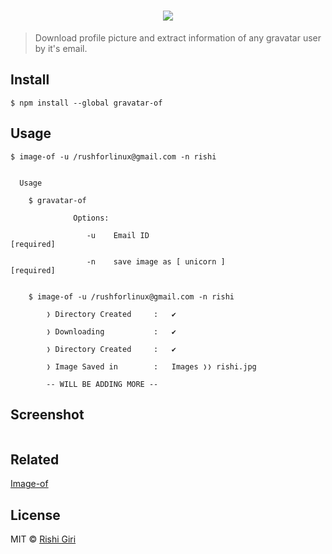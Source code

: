 <h1 align="center">
<img src="http://rishigiri.com/github/gravism.png"></img>
<br>
</h1>

> Download profile picture and extract information of any gravatar user by it's email.

## Install

```
$ npm install --global gravatar-of

```

## Usage

```
$ image-of -u /rushforlinux@gmail.com -n rishi


  Usage

    $ gravatar-of

              Options:

                 -u    Email ID 							 [required]

                 -n    save image as [ unicorn ]             [required]


    $ image-of -u /rushforlinux@gmail.com -n rishi 

    	❭ Directory Created 	:	✔

    	❭ Downloading 			: 	✔

		❭ Directory Created 	:	✔

		❭ Image Saved in 		: 	Images ❭❭ rishi.jpg

		-- WILL BE ADDING MORE --

```
## Screenshot

<img src="" alt="">

## Related

[Image-of](https://github.com/image-of)


## License

MIT © [Rishi Giri](http://rishigiri.com)
